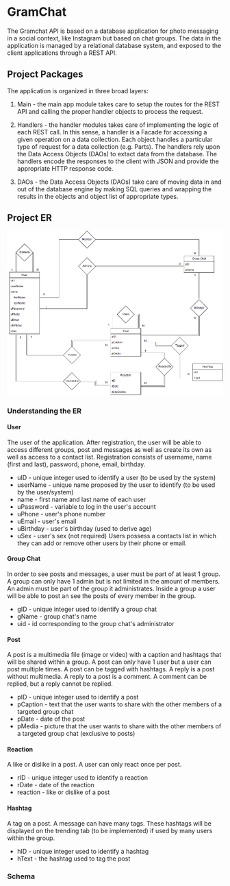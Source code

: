 # GramChat 

The Gramchat API is based on a database application for photo messaging in a social context, like Instagram but based on chat groups. The data in the application is managed by a relational database system, and exposed to the
client applications through a REST API.

## Project Packages

The application is organized in three broad layers:

 1) Main - the main app module takes care to setup the routes for the REST API and calling the proper handler objects to process the request.
 
 2) Handlers - the handler modules takes care of implementing the logic of each REST call. In this sense, a handler is a Facade for accessing a given operation on a data collection. Each object handles a particular type of request for a data collection (e.g. Parts). The handlers rely upon the Data Access Objects (DAOs) to extact data from the database. The handlers encode the responses to the client with JSON and provide the appropriate HTTP response code.
 
 3) DAOs - the Data Access Objects (DAOs) take care of moving data in and out of the database engine by making SQL queries and wrapping the results in the objects and object list of appropriate types.

## Project ER

![alt text](https://github.com/MelvinJ95/Database_Dev/blob/master/ER.png)

### Understanding the ER

 #### User
   The user of the application. After registration, the user will be able to access different groups, post and messages as well as create its own as well as access to a contact list. Registration consists of username, name (first and last), password, phone, email, birthday.
   - uID - unique integer used to identify a user (to be used by the system)
   - userName - unique name proposed by the user to identify (to be used by the user/system)
   - name - first name and last name of each user
   - uPassword - variable to log in the user's account
   - uPhone - user's phone number
   - uEmail - user's email
   - uBirthday - user's birthday (used to derive age)
   - uSex - user's sex (not required)
   Users possess a contacts list in which they can add or remove other users by their phone or email.
 #### Group Chat
   In order to see posts and messages, a user must be part of at least 1 group. A group can only have 1 admin but is not limited in the amount of members. An admin must be part of the group it administrates. Inside a group a user will be able to post an see the posts of every member in the group. 
   - gID - unique integer used to identify a group chat
   - gName - group chat's name
   - uid - id corresponding to the group chat's administrator
 #### Post
   A post is a multimedia file (image or video) with a caption and hashtags that will be shared within a group. A post can only have 1 user but a user can post multiple times. A post can be tagged with hashtags. A reply is a post without multimedia. A reply to a post is a comment. A comment can be replied, but a reply cannot be replied.
   - pID - unique integer used to identify a post
   - pCaption - text that the user wants to share with the other members of a targeted group chat
   - pDate - date of the post
   - pMedia - picture that the user wants to share with the other members of a targeted group chat (exclusive to posts)
 #### Reaction 
   A like or dislike in a post. A user can only react once per post.
   - rID - unique integer used to identify a reaction
   - rDate - date of the reaction
   - reaction - like or dislike of a post
 #### Hashtag
   A tag on a post. A message can have many tags. These hashtags will be displayed on the trending tab (to be implemented) if used by many users within the group. 
   - hID - unique integer used to identify a hashtag
   - hText - the hashtag used to tag the post
### Schema
